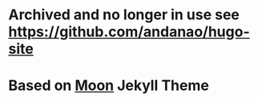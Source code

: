 # Archived and no longer in use see https://github.com/andanao/hugo-site

# Based on [Moon](https://taylantatli.github.io/Moon) Jekyll Theme
